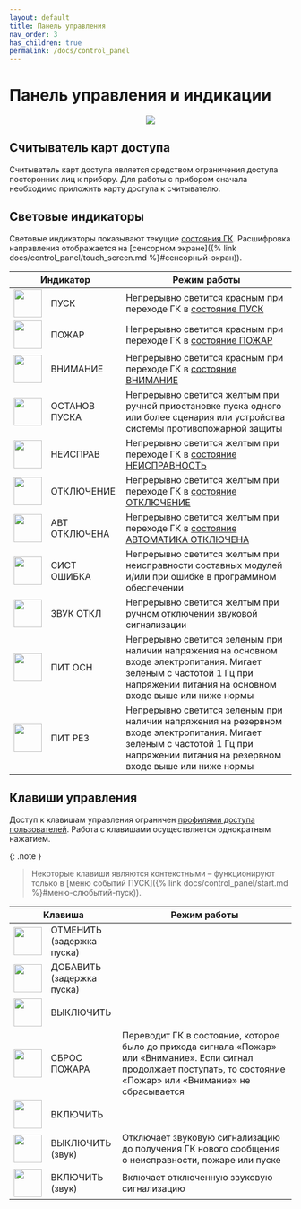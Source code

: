```yaml
---
layout: default
title: Панель управления
nav_order: 3
has_children: true
permalink: /docs/control_panel
---
```


# Панель управления и индикации
<p align="center">
<img src="../assets/images/control_panel.png">
</p>

## Считыватель карт доступа
Считыватель карт доступа является средством ограничения доступа посторонних лиц к прибору. Для работы с прибором сначала необходимо приложить карту доступа к считывателю.

## Световые индикаторы
Световые индикаторы показывают текущие <a href="/gk_manual/docs/intelligence/conditions#основные-состояния-гк">состояния ГК</a>. Расшифровка направления отображается на [сенсорном экране]({% link docs/control_panel/touch_screen.md %}#сенсорный-экран)).

<table> 
  <thead> 
    <tr> 
      <th style="text-align: center" colspan="2">Индикатор</th>
      <th style="text-align: center">Режим работы</th>
    </tr>
  </thead> 
  <tbody>
    <tr>
      <td style="text-align: center"><img src="../assets/icons/light_indicators/li_pusk.png" width="50" height="50"></td>
      <td style="text-align: left">ПУСК</td>
      <td style="text-align: left">Непрерывно светится красным при переходе ГК в <a href="/gk_manual/docs/intelligence/conditions#состояние_пуск">состояние ПУСК</a></td>
    </tr>
    <tr>
      <td style="text-align: center"><img src="../assets/icons/light_indicators/li_pozhar.png" width="50" height="50"></td>
      <td style="text-align: left">ПОЖАР</td>
      <td style="text-align: left">Непрерывно светится красным при переходе ГК в <a href="/gk_manual/docs/intelligence/conditions#состояние_пожар">состояние ПОЖАР</a></td>
    </tr>
    <tr>
      <td style="text-align: center"><img src="../assets/icons/light_indicators/li_vnimanie.png" width="50" height="50"></td>
      <td style="text-align: left">ВНИМАНИЕ</td>
      <td style="text-align: left">Непрерывно светится красным при переходе ГК в <a href="/gk_manual/docs/intelligence/conditions#состояние_внимание">состояние ВНИМАНИЕ</a></td>
    </tr>
    <tr>
      <td style="text-align: center"><img src="../assets/icons/light_indicators/li_ostanov_puska.png" width="50" height="50"></td>
      <td style="text-align: left">ОСТАНОВ ПУСКА</td>
      <td style="text-align: left">Непрерывно светится желтым при ручной приостановке пуска одного или более сценария или устройства системы противопожарной защиты</td>
    </tr>
    <tr>
      <td style="text-align: center"><img src="../assets/icons/light_indicators/li_neispravnost.png" width="50" height="50"></td>
      <td style="text-align: left">НЕИСПРАВ</td>
      <td style="text-align: left">Непрерывно светится желтым при переходе ГК в <a href="/gk_manual/docs/intelligence/conditions#состояние_неисправность">состояние НЕИСПРАВНОСТЬ</a></td>
    </tr>
    <tr>
      <td style="text-align: center"><img src="../assets/icons/light_indicators/li_otkluchenie.png" width="50" height="50"></td>
      <td style="text-align: left">ОТКЛЮЧЕНИЕ</td>
      <td style="text-align: left">Непрерывно светится желтым при переходе ГК в <a href="/gk_manual/docs/intelligence/conditions#состояние_отключение">состояние ОТКЛЮЧЕНИЕ</a></td>
    </tr>
    <tr>
      <td style="text-align: center"><img src="../assets/icons/light_indicators/li_avt_otkluchena.png" width="50" height="50"></td>
      <td style="text-align: left">АВТ ОТКЛЮЧЕНА</td>
      <td style="text-align: left">Непрерывно светится желтым при переходе ГК в <a href="/gk_manual/docs/intelligence/conditions#состояние_автоматика_отключена">состояние АВТОМАТИКА ОТКЛЮЧЕНА</a></td>
    </tr>
    <tr>
      <td style="text-align: center"><img src="../assets/icons/light_indicators/li_sist_oshibka.png" width="50" height="50"></td>
      <td style="text-align: left">СИСТ ОШИБКА</td>
      <td style="text-align: left">Непрерывно светится желтым при неисправности составных модулей и/или при ошибке в программном обеспечении</td>
    </tr>
    <tr>
      <td style="text-align: center"><img src="../assets/icons/light_indicators/li_zvuk_otkl.png" width="50" height="50"></td>
      <td style="text-align: left">ЗВУК ОТКЛ</td>
      <td style="text-align: left">Непрерывно светится желтым при ручном отключении звуковой сигнализации</td>
    </tr>
    <tr>
      <td style="text-align: center"><img src="../assets/icons/light_indicators/li_pit_osn.png" width="50" height="50"></td>
      <td style="text-align: left">ПИТ ОСН</td>
      <td style="text-align: left">Непрерывно светится зеленым при наличии напряжения на основном входе электропитания. Мигает зеленым с частотой 1 Гц при напряжении питания на основном входе выше или ниже нормы</td> 
    </tr>
    <tr>
      <td style="text-align: center"><img src="../assets/icons/light_indicators/li_pit_rez.png" width="50" height="50"></td>
      <td style="text-align: left">ПИТ РЕЗ</td>
      <td style="text-align: left">Непрерывно светится зеленым при наличии напряжения на резервном входе электропитания. Мигает зеленым с частотой 1 Гц при напряжении питания на резервном входе выше или ниже нормы</td> 
    </tr>
  </tbody>
</table>

## Клавиши управления
Доступ к клавишам управления ограничен <a href="/gk_manual/docs/intelligence/profiles#профили_доступа_пользователей">профилями доступа пользователей</a>. Работа с клавишами осуществляется однократным нажатием. 

{: .note }
> Некоторые клавиши являются контекстными – функционируют только в [меню событий ПУСК]({% link docs/control_panel/start.md %}#меню-слюбытий-пуск)).

<table> 
  <thead> 
    <tr> 
      <th style="text-align: center" colspan="2">Клавиша</th>
      <th style="text-align: center">Режим работы</th>
    </tr>
  </thead> 
  <tbody>
    <tr>
      <td style="text-align: center"><img src="../assets/icons/keys/k_otmenit.png" width="50" height="50"></td>
      <td style="text-align: left">ОТМЕНИТЬ<br>(задержка пуска)</td>
      <td style="text-align: left"></td>
    </tr>
    <tr>
      <td style="text-align: center"><img src="../assets/icons/keys/k_dobavit.png" width="50" height="50"></td>
      <td style="text-align: left">ДОБАВИТЬ<br>(задержка пуска)</td>
      <td style="text-align: left"></td>
    </tr>
    <tr>
      <td style="text-align: center"><img src="../assets/icons/keys/k_vyykluchit.png" width="50" height="50"></td>
      <td style="text-align: left">ВЫКЛЮЧИТЬ</td>
      <td style="text-align: left"></td>
    </tr>
    <tr>
      <td style="text-align: center"><img src="../assets/icons/keys/k_sbros_pozhara.png" width="50" height="50"></td>
      <td style="text-align: left">СБРОС ПОЖАРА</td>
      <td style="text-align: left">Переводит ГК в состояние, которое было до прихода сигнала «Пожар» или «Внимание». Если сигнал продолжает поступать, то состояние «Пожар» или «Внимание» не сбрасывается</td>
    </tr>
    <tr>
      <td style="text-align: center"><img src="../assets/icons/keys/k_vkluchit.png" width="50" height="50"></td>
      <td style="text-align: left">ВКЛЮЧИТЬ</td>
      <td style="text-align: left"></td>
    </tr>
    <tr>
      <td style="text-align: center"><img src="../assets/icons/keys/k_vyykluchit_zvuk.png" width="50" height="50"></td>
      <td style="text-align: left">ВЫКЛЮЧИТЬ<br>(звук)</td>
      <td style="text-align: left">Отключает звуковую сигнализацию до получения ГК нового сообщения о неисправности, пожаре или пуске</td>
    </tr>
    <tr>
      <td style="text-align: center"><img src="../assets/icons/keys/k_vkluchit_zvuk.png" width="50" height="50"></td>
      <td style="text-align: left">ВКЛЮЧИТЬ<br>(звук)</td>
      <td style="text-align: left">Включает отключенную звуковую сигнализацию</td>
    </tr>   
  </tbody>
</table>
